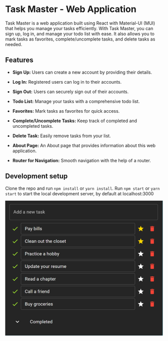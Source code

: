 # Task Master - Web Application

Task Master is a web application built using React with Material-UI (MUI) that helps you manage your tasks efficiently. With Task Master, you can sign up, log in, and manage your todo list with ease. It also allows you to mark tasks as favorites, complete/uncomplete tasks, and delete tasks as needed.

## Features

- **Sign Up:** Users can create a new account by providing their details.

- **Log In:** Registered users can log in to their accounts.

- **Sign Out:** Users can securely sign out of their accounts.

- **Todo List:** Manage your tasks with a comprehensive todo list.

- **Favorites:** Mark tasks as favorites for quick access.

- **Complete/Uncomplete Tasks:** Keep track of completed and uncompleted tasks.

- **Delete Task:** Easily remove tasks from your list.

- **About Page:** An About page that provides information about this web application.

- **Router for Navigation:** Smooth navigation with the help of a router.

## Development setup

Clone the repo and run `npm install` or `yarn install`.
Run `npm start` or `yarn start` to start the local development server, by default at localhost:3000

![Todo preview image](public/Todo.png)